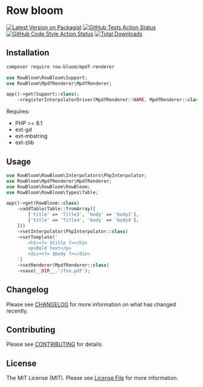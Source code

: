 # Row bloom

[![Latest Version on Packagist](https://img.shields.io/packagist/v/row-bloom/mpdf-renderer.svg?style=flat-square)](https://packagist.org/packages/row-bloom/mpdf-renderer)
[![GitHub Tests Action Status](https://img.shields.io/github/actions/workflow/status/row-bloom/mpdf-renderer/run-tests.yml?branch=main&label=tests&style=flat-square)](https://github.com/row-bloom/mpdf-renderer/actions?query=workflow%3Arun-tests+branch%3Amain)
[![GitHub Code Style Action Status](https://img.shields.io/github/actions/workflow/status/row-bloom/mpdf-renderer/fix-php-code-style-issues.yml?branch=main&label=code%20style&style=flat-square)](https://github.com/row-bloom/mpdf-renderer/actions?query=workflow%3A"Fix+PHP+code+style+issues"+branch%3Amain)
[![Total Downloads](https://img.shields.io/packagist/dt/row-bloom/mpdf-renderer.svg?style=flat-square)](https://packagist.org/packages/row-bloom/mpdf-renderer)

## Installation

```bash
composer require row-bloom/mpdf-renderer
```

```php
use RowBloom\RowBloom\Support;
use RowBloom\MpdfRenderer\MpdfRenderer;

app()->get(Support::class);
    ->registerInterpolatorDriver(MpdfRenderer::NAME, MpdfRenderer::class)
```

Requires:

- PHP >= 8.1
- ext-gd
- ext-mbstring
- ext-zlib

## Usage

```php
use RowBloom\RowBloom\Interpolators\PhpInterpolator;
use RowBloom\MpdfRenderer\MpdfRenderer;
use RowBloom\RowBloom\RowBloom;
use RowBloom\RowBloom\Types\Table;

app()->get(RowBloom::class)
    ->addTable(Table::fromArray([
        ['title' => 'Title3', 'body' => 'body3'],
        ['title' => 'Title4', 'body' => 'body4'],
    ]))
    ->setInterpolator(PhpInterpolator::class)
    ->setTemplate('
        <h1><?= $title ?></h1>
        <p>Bold text</p>
        <div><?= $body ?></div>
    ')
    ->setRenderer(MpdfRenderer::class)
    ->save(__DIR__.'/foo.pdf');
```

## Changelog

Please see [CHANGELOG](CHANGELOG.md) for more information on what has changed recently.

## Contributing

Please see [CONTRIBUTING](CONTRIBUTING.md) for details.

## License

The MIT License (MIT). Please see [License File](LICENSE.md) for more information.
